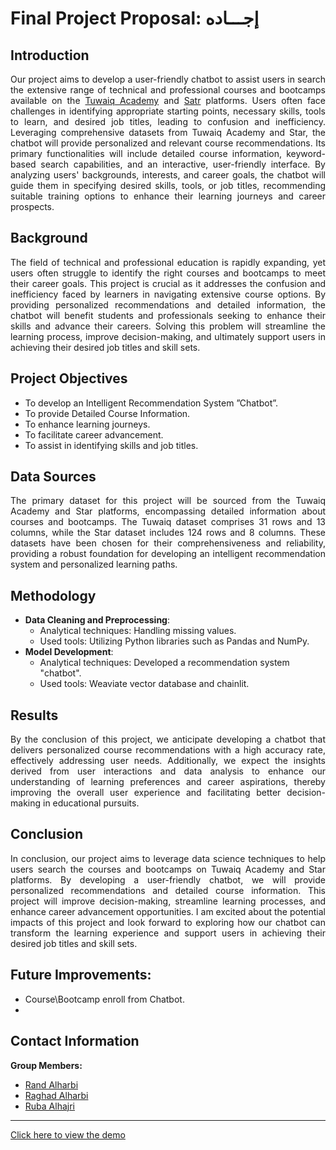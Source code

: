 # Final Project Proposal: إجـــاده

## Introduction
<p align="justify">
Our project aims to develop a user-friendly chatbot to assist users in search the extensive range of technical and professional courses and bootcamps available on the <a href="https://tuwaiq.edu.sa">Tuwaiq Academy</a> and <a href="https://satr.codes/">Satr</a> platforms. Users often face challenges in identifying appropriate starting points, necessary skills, tools to learn, and desired job titles, leading to confusion and inefficiency. Leveraging comprehensive datasets from Tuwaiq Academy and Star, the chatbot will provide personalized and relevant course recommendations. Its primary functionalities will include detailed course information, keyword-based search capabilities, and an interactive, user-friendly interface. By analyzing users' backgrounds, interests, and career goals, the chatbot will guide them in specifying desired skills, tools, or job titles, recommending suitable training options to enhance their learning journeys and career prospects. 
</p>

## Background
<p align="justify">
The field of technical and professional education is rapidly expanding, yet users often struggle to identify the right courses and bootcamps to meet their career goals. This project is crucial as it addresses the confusion and inefficiency faced by learners in navigating extensive course options. By providing personalized recommendations and detailed information, the chatbot will benefit students and professionals seeking to enhance their skills and advance their careers. Solving this problem will streamline the learning process, improve decision-making, and ultimately support users in achieving their desired job titles and skill sets.
</p>

## Project Objectives
- To develop an Intelligent Recommendation System ”Chatbot”.
- To provide Detailed Course Information.
- To enhance learning journeys.
- To facilitate career advancement.
- To assist in identifying skills and job titles.

## Data Sources
<p align="justify">
The primary dataset for this project will be sourced from the Tuwaiq Academy and Star platforms, encompassing detailed information about courses and bootcamps. The Tuwaiq dataset comprises 31 rows and 13 columns, while the Star dataset includes 124 rows and 8 columns. These datasets have been chosen for their comprehensiveness and reliability, providing a robust foundation for developing an intelligent recommendation system and personalized learning paths.
</p>

## Methodology
- **Data Cleaning and Preprocessing**:
    - Analytical techniques: Handling missing values.
    - Used tools: Utilizing Python libraries such as Pandas and NumPy.
- **Model Development**:
    - Analytical techniques: Developed a recommendation system "chatbot". 
    - Used tools: Weaviate vector database and chainlit.

## Results
<p align="justify">
By the conclusion of this project, we anticipate developing a chatbot that delivers personalized course recommendations with a high accuracy rate, effectively addressing user needs. Additionally, we expect the insights derived from user interactions and data analysis to enhance our understanding of learning preferences and career aspirations, thereby improving the overall user experience and facilitating better decision-making in educational pursuits.
</p>

## Conclusion
<p align="justify">
In conclusion, our project aims to leverage data science techniques to help users search the courses and bootcamps on Tuwaiq Academy and Star platforms. By developing a user-friendly chatbot, we will provide personalized recommendations and detailed course information. This project will improve decision-making, streamline learning processes, and enhance career advancement opportunities. I am excited about the potential impacts of this project and look forward to exploring how our chatbot can transform the learning experience and support users in achieving their desired job titles and skill sets.
</p>

## Future Improvements:
- Course\Bootcamp enroll from Chatbot.
- 

## Contact Information
**Group Members:**
- <a href="https://www.linkedin.com/in/rand-alharbii/">Rand Alharbi</a> 
- <a href="http://linkedin.com/in/raghad-rs-alharbi">Raghad Alharbi</a> 
- <a href="https://www.linkedin.com/in/ruba-alhajri/">Ruba Alhajri</a> 

---

[Click here to view the demo](Demo2.mov)

